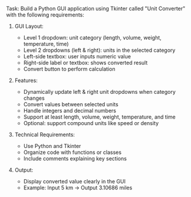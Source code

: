 Task: Build a Python GUI application using Tkinter called "Unit Converter" with the following requirements:

1. GUI Layout:
   - Level 1 dropdown: unit category (length, volume, weight, temperature, time)
   - Level 2 dropdowns (left & right): units in the selected category
   - Left-side textbox: user inputs numeric value
   - Right-side label or textbox: shows converted result
   - Convert button to perform calculation

2. Features:
   - Dynamically update left & right unit dropdowns when category changes
   - Convert values between selected units
   - Handle integers and decimal numbers
   - Support at least length, volume, weight, temperature, and time
   - Optional: support compound units like speed or density

3. Technical Requirements:
   - Use Python and Tkinter
   - Organize code with functions or classes
   - Include comments explaining key sections

4. Output:
   - Display converted value clearly in the GUI
   - Example: Input 5 km → Output 3.10686 miles
